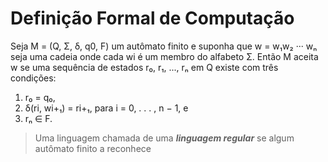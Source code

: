 # Definição Formal de Computação
Seja M = (Q, Σ, δ, q0, F) um autômato finito e suponha que w = w₁w₂ ··· wₙ seja uma cadeia onde cada wi é um membro do alfabeto Σ. Então M aceita w se uma sequência de estados r₀, r₁, ..., rₙ em Q existe com três condições:
1. r₀ = q₀,
2. δ(ri, wi+₁) = ri+₁,
para i = 0, . . . , n − 1, e
3. rₙ ∈ F.

> Uma linguagem chamada de uma ***linguagem regular*** se algum autômato finito a reconhece
